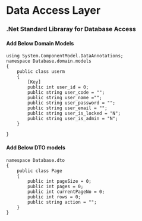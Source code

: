 <h1> Data Access Layer </h1>

<h3>.Net Standard Libraray for Database Access</h3>

<h4> Add Below Domain Models </h4>

```
using System.ComponentModel.DataAnnotations;
namespace Database.domain.models
{
    public class userm
    {
        [Key]
        public int user_id = 0;
        public string user_code = "";
        public string user_name ="";
        public string user_password = "";
        public string user_email = "";
        public string user_is_locked = "N";
        public string user_is_admin = "N";
    }

}

```
<h4> Add Below DTO models </h4>

```
namespace Database.dto
{
    public class Page
    {
        public int pageSize = 0;
        public int pages = 0;
        public int currentPageNo = 0;
        public int rows = 0;
        public string action = "";
    }
}
```

